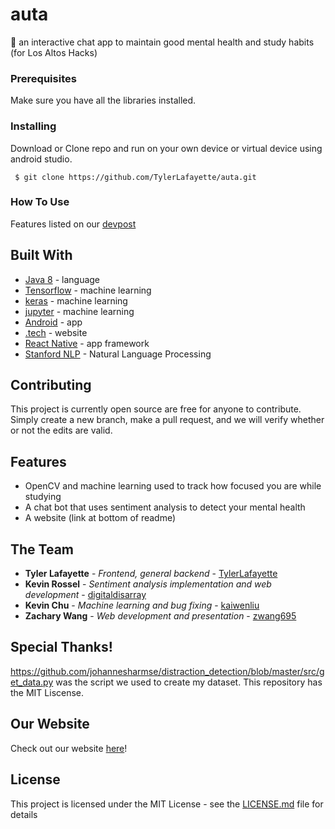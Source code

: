 # auta
💬 an interactive chat app to maintain good mental health and study habits (for Los Altos Hacks)

### Prerequisites

Make sure you have all the libraries installed.

### Installing

Download or Clone repo and run on your own device or virtual device using android studio.

```
 $ git clone https://github.com/TylerLafayette/auta.git
```

### How To Use
Features listed on our [devpost](https://devpost.com/software/auta)

## Built With

* [Java 8](https://www.oracle.com/technetwork/java/javase/downloads/index.html) - language
* [Tensorflow](https://www.tensorflow.org/) - machine learning
* [keras](https://get.tech/) - machine learning
* [jupyter](https://jupyter.org/) - machine learning
* [Android](https://www.android.com/) - app
* [.tech](https://get.tech/) - website
* [React Native](https://facebook.github.io/react-native/) - app framework
* [Stanford NLP](https://nlp.stanford.edu/software/) - Natural Language Processing

## Contributing

This project is currently open source are free for anyone to contribute. Simply create a new branch, make a pull request, and we will verify whether or not the edits are valid.

## Features
 - OpenCV and machine learning used to track how focused you are while studying
 - A chat bot that uses sentiment analysis to detect your mental health
 - A website (link at bottom of readme)

## The Team
 - **Tyler Lafayette** - *Frontend, general backend* - [TylerLafayette](https://github.com/TylerLafayette)
 - **Kevin Rossel** - *Sentiment analysis implementation and web development* - [digitaldisarray](https://github.com/digitaldisarray)
 - **Kevin Chu** - *Machine learning and bug fixing* - [kaiwenliu](https://github.com/kaiwenliu)
 - **Zachary Wang** - *Web development and presentation* - [zwang695](https://github.com/zwang695)

## Special Thanks!
https://github.com/johannesharmse/distraction_detection/blob/master/src/get_data.py was the script we used to create my dataset. This repository has the MIT Liscense.

## Our Website
Check out our website [here](https://zwang695.github.io/auta.github.io/)!

## License
This project is licensed under the MIT License - see the [LICENSE.md](LICENSE) file for details

